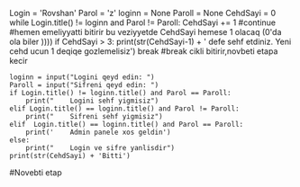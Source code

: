 Login = 'Rovshan'
Parol = 'z'
loginn = None
Paroll = None
CehdSayi = 0
while Login.title() != loginn and Parol != Paroll:
    CehdSayi += 1
    #continue
    #hemen emeliyyatti bitirir bu veziyyetde CehdSayi hemese 1 olacaq (0'da ola biler ))))
    if CehdSayi > 3:
        print(str(CehdSayi-1) + ' defe sehf etdiniz. Yeni cehd ucun 1 deqiqe gozlemelisiz')
        break
    #break cikli bitirir,novbeti etapa kecir
        
    loginn = input("Logini qeyd edin: ")
    Paroll = input("Sifreni qeyd edin: ")
    if Login.title() != loginn.title() and Parol == Paroll:
        print("    Logini sehf yigmisiz")
    elif Login.title() == loginn.title() and Parol != Paroll:
        print("    Sifreni sehf yigmisiz")
    elif  Login.title() == loginn.title() and Parol == Paroll:
        print('    Admin panele xos geldin')
    else:
        print("    Login ve sifre yanlisdir")
    print(str(CehdSayi) + 'Bitti')    
 #Novebti etap   
  
